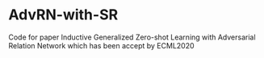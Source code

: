 # AdvRN-with-SR
Code for paper Inductive Generalized Zero-shot Learning with Adversarial Relation Network which has been accept by ECML2020
